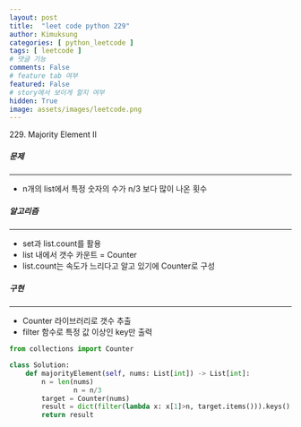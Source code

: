 ```yaml
---
layout: post
title:  "leet code python 229"
author: Kimuksung
categories: [ python_leetcode ]
tags: [ leetcode ]
# 댓글 기능
comments: False
# feature tab 여부
featured: False
# story에서 보이게 할지 여부
hidden: True
image: assets/images/leetcode.png
---
```


229. Majority Element II

##### 문제
---
- n개의 list에서 특정 숫자의 수가 n/3 보다 많이 나온 횟수

##### 알고리즘
---
- set과 list.count를 활용
- list 내에서 갯수 카운트 = Counter
- list.count는 속도가 느리다고 알고 있기에 Counter로 구성

##### 구현
---
- Counter 라이브러리로 갯수 추출
- filter 함수로 특정 값 이상인 key만 출력

```python
from collections import Counter

class Solution:
    def majorityElement(self, nums: List[int]) -> List[int]:
        n = len(nums)
				n = n/3
        target = Counter(nums)
        result = dict(filter(lambda x: x[1]>n, target.items())).keys()
        return result
```